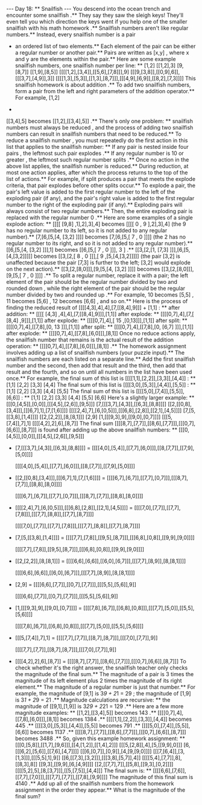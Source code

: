 --- Day 18: ** Snailfish ---
You descend into the ocean trench and encounter some
snailfish
.** They say they saw the sleigh keys! They'll even tell you which direction the keys went if you help one of the smaller snailfish with his
math
homework
.**
Snailfish numbers aren't like regular numbers.** Instead, every snailfish number is a
pair
- an ordered list of two elements.** Each element of the pair can be either a regular number or another pair.**
Pairs are written as
[x,y]
, where
x
and
y
are the elements within the pair.** Here are some example snailfish numbers, one snailfish number per line: **
[1,2]
[[1,2],3]
[9,[8,7]]
[[1,9],[8,5]]
[[[[1,2],[3,4]],[[5,6],[7,8]]],9]
[[[9,[3,8]],[[0,9],6]],[[[3,7],[4,9]],3]]
[[[[1,3],[5,3]],[[1,3],[8,7]]],[[[4,9],[6,9]],[[8,2],[7,3]]]]
This snailfish homework is about
addition
.** To add two snailfish numbers, form a pair from the left and right parameters of the addition operator.** For example,
[1,2]
+
[[3,4],5]
becomes
[[1,2],[[3,4],5]]
.**
There's only one problem: **
snailfish numbers must always be reduced
, and the process of adding two snailfish numbers can result in snailfish numbers that need to be reduced.**
To
reduce a snailfish number
, you must repeatedly do the first action in this list that applies to the snailfish number: **
If any pair is
nested inside four pairs
, the leftmost such pair
explodes
.**
If any regular number is
10 or greater
, the leftmost such regular number
splits
.**
Once no action in the above list applies, the snailfish number is reduced.**
During reduction, at most one action applies, after which the process returns to the top of the list of actions.** For example, if
split
produces a pair that meets the
explode
criteria, that pair
explodes
before other
splits
occur.**
To
explode
a pair, the pair's left value is added to the first regular number to the left of the exploding pair (if any), and the pair's right value is added to the first regular number to the right of the exploding pair (if any).** Exploding pairs will always consist of two regular numbers.** Then, the entire exploding pair is replaced with the regular number
0
.**
Here are some examples of a single explode action: **
[[[[
[9,8]
,1],2],3],4]
becomes
[[[[
0
,
9
],2],3],4]
(the
9
has no regular number to its left, so it is not added to any regular number).**
[7,[6,[5,[4,
[3,2]
]]]]
becomes
[7,[6,[5,[
7
,
0
]]]]
(the
2
has no regular number to its right, and so it is not added to any regular number).**
[[6,[5,[4,
[3,2]
]]],1]
becomes
[[6,[5,[
7
,
0
]]],
3
]
.**
[[3,[2,[1,
[7,3]
]]],[6,[5,[4,[3,2]]]]]
becomes
[[3,[2,[
8
,
0
]]],[
9
,[5,[4,[3,2]]]]]
(the pair
[3,2]
is unaffected because the pair
[7,3]
is further to the left;
[3,2]
would explode on the next action).**
[[3,[2,[8,0]]],[9,[5,[4,
[3,2]
]]]]
becomes
[[3,[2,[8,0]]],[9,[5,[
7
,
0
]]]]
.**
To
split
a regular number, replace it with a pair; the left element of the pair should be the regular number divided by two and rounded
down
, while the right element of the pair should be the regular number divided by two and rounded
up
.** For example,
10
becomes
[5,5]
,
11
becomes
[5,6]
,
12
becomes
[6,6]
, and so on.**
Here is the process of finding the reduced result of
[[[[4,3],4],4],[7,[[8,4],9]]]
+
[1,1]
: **
after addition: ** [[[[
[4,3]
,4],4],[7,[[8,4],9]]],[1,1]]
after explode: **  [[[[0,7],4],[7,[
[8,4]
,9]]],[1,1]]
after explode: **  [[[[0,7],4],[
15
,[0,13]]],[1,1]]
after split: **    [[[[0,7],4],[[7,8],[0,
13
]]],[1,1]]
after split: **    [[[[0,7],4],[[7,8],[0,
[6,7]
]]],[1,1]]
after explode: **  [[[[0,7],4],[[7,8],[6,0]]],[8,1]]
Once no reduce actions apply, the snailfish number that remains is the actual result of the addition operation: **
[[[[0,7],4],[[7,8],[6,0]]],[8,1]]
.**
The homework assignment involves adding up a
list of snailfish numbers
(your puzzle input).** The snailfish numbers are each listed on a separate line.** Add the first snailfish number and the second, then add that result and the third, then add that result and the fourth, and so on until all numbers in the list have been used once.**
For example, the final sum of this list is
[[[[1,1],[2,2]],[3,3]],[4,4]]
: **
[1,1]
[2,2]
[3,3]
[4,4]
The final sum of this list is
[[[[3,0],[5,3]],[4,4]],[5,5]]
: **
[1,1]
[2,2]
[3,3]
[4,4]
[5,5]
The final sum of this list is
[[[[5,0],[7,4]],[5,5]],[6,6]]
: **
[1,1]
[2,2]
[3,3]
[4,4]
[5,5]
[6,6]
Here's a slightly larger example: **
[[[0,[4,5]],[0,0]],[[[4,5],[2,6]],[9,5]]]
[7,[[[3,7],[4,3]],[[6,3],[8,8]]]]
[[2,[[0,8],[3,4]]],[[[6,7],1],[7,[1,6]]]]
[[[[2,4],7],[6,[0,5]]],[[[6,8],[2,8]],[[2,1],[4,5]]]]
[7,[5,[[3,8],[1,4]]]]
[[2,[2,2]],[8,[8,1]]]
[2,9]
[1,[[[9,3],9],[[9,0],[0,7]]]]
[[[5,[7,4]],7],1]
[[[[4,2],2],6],[8,7]]
The final sum
[[[[8,7],[7,7]],[[8,6],[7,7]]],[[[0,7],[6,6]],[8,7]]]
is found after adding up the above snailfish numbers: **
[[[0,[4,5]],[0,0]],[[[4,5],[2,6]],[9,5]]]
+ [7,[[[3,7],[4,3]],[[6,3],[8,8]]]]
= [[[[4,0],[5,4]],[[7,7],[6,0]]],[[8,[7,7]],[[7,9],[5,0]]]]

  [[[[4,0],[5,4]],[[7,7],[6,0]]],[[8,[7,7]],[[7,9],[5,0]]]]
+ [[2,[[0,8],[3,4]]],[[[6,7],1],[7,[1,6]]]]
= [[[[6,7],[6,7]],[[7,7],[0,7]]],[[[8,7],[7,7]],[[8,8],[8,0]]]]

  [[[[6,7],[6,7]],[[7,7],[0,7]]],[[[8,7],[7,7]],[[8,8],[8,0]]]]
+ [[[[2,4],7],[6,[0,5]]],[[[6,8],[2,8]],[[2,1],[4,5]]]]
= [[[[7,0],[7,7]],[[7,7],[7,8]]],[[[7,7],[8,8]],[[7,7],[8,7]]]]

  [[[[7,0],[7,7]],[[7,7],[7,8]]],[[[7,7],[8,8]],[[7,7],[8,7]]]]
+ [7,[5,[[3,8],[1,4]]]]
= [[[[7,7],[7,8]],[[9,5],[8,7]]],[[[6,8],[0,8]],[[9,9],[9,0]]]]

  [[[[7,7],[7,8]],[[9,5],[8,7]]],[[[6,8],[0,8]],[[9,9],[9,0]]]]
+ [[2,[2,2]],[8,[8,1]]]
= [[[[6,6],[6,6]],[[6,0],[6,7]]],[[[7,7],[8,9]],[8,[8,1]]]]

  [[[[6,6],[6,6]],[[6,0],[6,7]]],[[[7,7],[8,9]],[8,[8,1]]]]
+ [2,9]
= [[[[6,6],[7,7]],[[0,7],[7,7]]],[[[5,5],[5,6]],9]]

  [[[[6,6],[7,7]],[[0,7],[7,7]]],[[[5,5],[5,6]],9]]
+ [1,[[[9,3],9],[[9,0],[0,7]]]]
= [[[[7,8],[6,7]],[[6,8],[0,8]]],[[[7,7],[5,0]],[[5,5],[5,6]]]]

  [[[[7,8],[6,7]],[[6,8],[0,8]]],[[[7,7],[5,0]],[[5,5],[5,6]]]]
+ [[[5,[7,4]],7],1]
= [[[[7,7],[7,7]],[[8,7],[8,7]]],[[[7,0],[7,7]],9]]

  [[[[7,7],[7,7]],[[8,7],[8,7]]],[[[7,0],[7,7]],9]]
+ [[[[4,2],2],6],[8,7]]
= [[[[8,7],[7,7]],[[8,6],[7,7]]],[[[0,7],[6,6]],[8,7]]]
To check whether it's the right answer, the snailfish teacher only checks the
magnitude
of the final sum.** The magnitude of a pair is 3 times the magnitude of its left element plus 2 times the magnitude of its right element.** The magnitude of a regular number is just that number.**
For example, the magnitude of
[9,1]
is
3*9 + 2*1 =
29
; the magnitude of
[1,9]
is
3*1 + 2*9 =
21
.** Magnitude calculations are recursive: ** the magnitude of
[[9,1],[1,9]]
is
3*29 + 2*21 =
129
.**
Here are a few more magnitude examples: **
[[1,2],[[3,4],5]]
becomes
143
.**
[[[[0,7],4],[[7,8],[6,0]]],[8,1]]
becomes
1384
.**
[[[[1,1],[2,2]],[3,3]],[4,4]]
becomes
445
.**
[[[[3,0],[5,3]],[4,4]],[5,5]]
becomes
791
.**
[[[[5,0],[7,4]],[5,5]],[6,6]]
becomes
1137
.**
[[[[8,7],[7,7]],[[8,6],[7,7]]],[[[0,7],[6,6]],[8,7]]]
becomes
3488
.**
So, given this example homework assignment: **
[[[0,[5,8]],[[1,7],[9,6]]],[[4,[1,2]],[[1,4],2]]]
[[[5,[2,8]],4],[5,[[9,9],0]]]
[6,[[[6,2],[5,6]],[[7,6],[4,7]]]]
[[[6,[0,7]],[0,9]],[4,[9,[9,0]]]]
[[[7,[6,4]],[3,[1,3]]],[[[5,5],1],9]]
[[6,[[7,3],[3,2]]],[[[3,8],[5,7]],4]]
[[[[5,4],[7,7]],8],[[8,3],8]]
[[9,3],[[9,9],[6,[4,9]]]]
[[2,[[7,7],7]],[[5,8],[[9,3],[0,2]]]]
[[[[5,2],5],[8,[3,7]]],[[5,[7,5]],[4,4]]]
The final sum is: **
[[[[6,6],[7,6]],[[7,7],[7,0]]],[[[7,7],[7,7]],[[7,8],[9,9]]]]
The magnitude of this final sum is
4140
.**
Add up all of the snailfish numbers from the homework assignment in the order they appear.**
What is the magnitude of the final sum?

